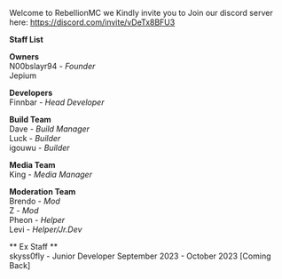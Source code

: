 Welcome to RebellionMC
we Kindly invite you to Join our discord server here:
https://discord.com/invite/vDeTx8BFU3


**Staff List**

**Owners** <br>
N00bslayr94 - *Founder* <br>
Jepium

**Developers** <br>
Finnbar - *Head Developer* <br>

 **Build Team** <br>
Dave - *Build Manager* <br>
Luck - *Builder* <br>
igouwu - *Builder* <br>

**Media Team** <br>
King - *Media Manager*

**Moderation Team** <br>
Brendo - *Mod* <br>
 Z - *Mod* <br>
Pheon - *Helper* <br>
Levi - *Helper/Jr.Dev*


** Ex Staff ** <br>
skyss0fly - Junior Developer September 2023 - October 2023 [Coming Back]
